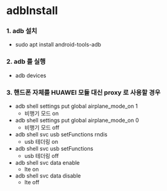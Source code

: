 # adbInstall

### 1. adb 설치
* sudo apt install android-tools-adb


### 2. adb 를 실행
* adb devices

### 3. 핸드폰 자체를 HUAWEI 모듈 대신 proxy 로 사용할 경우
* adb shell settings put global airplane_mode_on 1
  * 비행기 모드 on
* adb shell settings put global airplane_mode_on 0
  * 비행기 모드 off
* adb shell svc usb setFunctions rndis
  * usb 테더링 on
* adb shell svc usb setFunctions
  * usb 테더링 off
* adb shell svc data enable
  * lte on
* adb shell svc data disable
  * lte off
